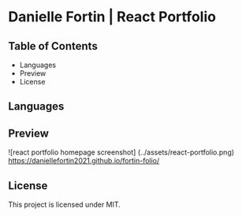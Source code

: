 # Danielle Fortin | React Portfolio

## Table of Contents
* Languages
* Preview
* License

## Languages

## Preview
![react portfolio homepage screenshot] (../assets/react-portfolio.png)
https://daniellefortin2021.github.io/fortin-folio/

## License
This project is licensed under MIT.





